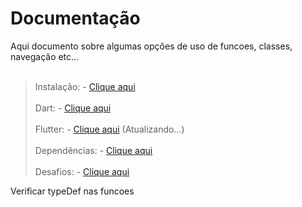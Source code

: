 # Documentação
Aqui documento sobre algumas opções de uso de funcoes, classes, navegação etc...
<br><br>
>Instalação: - 
[Clique aqui](./Instalacao/Instalação.md)
<br><br>
>Dart: - 
[Clique aqui](./Dart/Resumo_Dart.md)
<br><br>
>Flutter: - 
[Clique aqui](./Flutter/Flutter_Widgets.md) (Atualizando...)
<br><br>
>Dependências: - 
[Clique aqui](./Dependencias/Dependencias.md)
<br><br>
>Desafios: - 
[Clique aqui](./Desafios/Desafios.md)


Verificar typeDef nas funcoes
